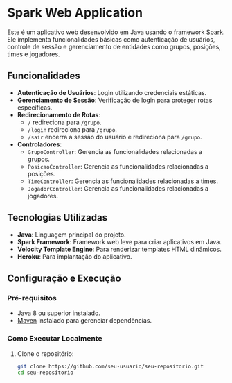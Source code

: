 # Spark Web Application

Este é um aplicativo web desenvolvido em Java usando o framework [Spark](https://sparkjava.com/). Ele implementa funcionalidades básicas como autenticação de usuários, controle de sessão e gerenciamento de entidades como grupos, posições, times e jogadores.

## Funcionalidades

- **Autenticação de Usuários**: Login utilizando credenciais estáticas.
- **Gerenciamento de Sessão**: Verificação de login para proteger rotas específicas.
- **Redirecionamento de Rotas**:
  - `/` redireciona para `/grupo`.
  - `/login` redireciona para `/grupo`.
  - `/sair` encerra a sessão do usuário e redireciona para `/grupo`.
- **Controladores**:
  - `GrupoController`: Gerencia as funcionalidades relacionadas a grupos.
  - `PosicaoController`: Gerencia as funcionalidades relacionadas a posições.
  - `TimeController`: Gerencia as funcionalidades relacionadas a times.
  - `JogadorController`: Gerencia as funcionalidades relacionadas a jogadores.

## Tecnologias Utilizadas

- **Java**: Linguagem principal do projeto.
- **Spark Framework**: Framework web leve para criar aplicativos em Java.
- **Velocity Template Engine**: Para renderizar templates HTML dinâmicos.
- **Heroku**: Para implantação do aplicativo.

## Configuração e Execução

### Pré-requisitos

- Java 8 ou superior instalado.
- [Maven](https://maven.apache.org/) instalado para gerenciar dependências.

### Como Executar Localmente

1. Clone o repositório:
   ```bash
   git clone https://github.com/seu-usuario/seu-repositorio.git
   cd seu-repositorio

